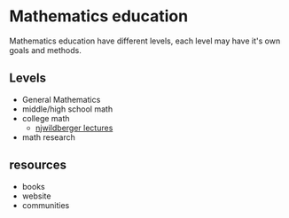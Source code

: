 # Mathematics education
Mathematics education have different levels, each level may have it's own goals and methods.

## Levels
 * General Mathematics
 * middle/high school math
 * college math
   - [njwildberger lectures](https://www.youtube.com/user/njwildberger)
 * math research
 
## resources
 * books
 * website
 * communities
